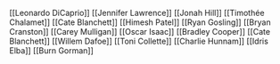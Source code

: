 [[Leonardo DiCaprio]]
[[Jennifer Lawrence]]
[[Jonah Hill]]
[[Timothée Chalamet]]
[[Cate Blanchett]]
[[Himesh Patel]]
[[Ryan Gosling]]
[[Bryan Cranston]]
[[Carey Mulligan]]
[[Oscar Isaac]]
[[Bradley Cooper]]
[[Cate Blanchett]]
[[Willem Dafoe]]
[[Toni Collette]]
[[Charlie Hunnam]]
[[Idris Elba]]
[[Burn Gorman]]
